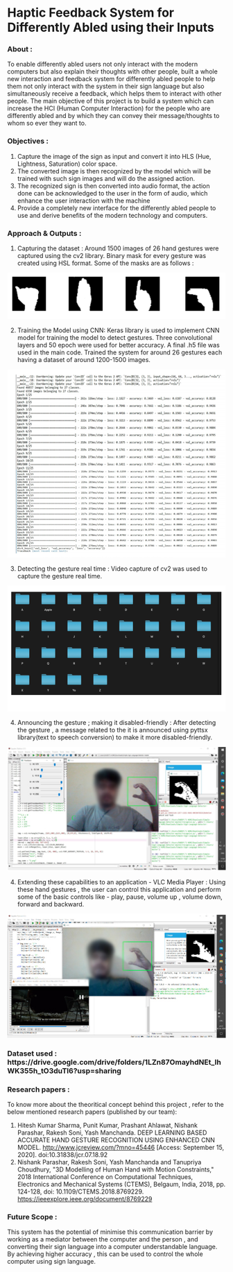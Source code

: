 # Haptic Feedback System for Differently Abled using their Inputs
<h3><b>About : </b></h3>
To enable differently abled users not only interact with the modern computers but also explain their thoughts with other people, built a whole new interaction and feedback system for differently abled people to help them not only interact with the system in their sign language but also simultaneously receive a feedback, which helps them to interact with other people. The main objective of this project is to build a system which can increase the HCI (Human Computer Interaction) for the people who are differently abled and by which they can convey their message/thoughts to whom so ever they want to.

<h3><b>Objectives : </b></h3>

1. Capture the image of the sign as input and convert it into HLS (Hue, Lightness, Saturation) color space.
2. The converted image is then recognized by the model which will be trained with such sign images and will do the assigned action.
3. The recognized sign is then converted into audio format, the action done can be acknowledged to the user in the form of audio, which enhance the user interaction with the machine
4. Provide a completely new interface for the differently abled people to use and derive benefits of the modern technology and computers.

<h3><b>Approach & Outputs : </b></h3>

1. Capturing the dataset : Around 1500 images of 26 hand gestures were captured using the cv2 library. Binary mask for every gesture was created using HSL format.
Some of the masks are as follows :

![](static/images/gestures.png)

2. Training the Model using CNN: Keras library is used to implement CNN model for training the model to detect gestures. Three convolutional layers and 50 epoch were used for better accuracy. A final .h5 file was used in the main code. Trained the system for around 26 gestures each having a dataset of around 1200-1500 images.

![](static/images/epoch.png)

3. Detecting the gesture real time : Video capture of cv2 was used to capture the gesture real time.

![](static/images/dataset.png)

4. Announcing the gesture ; making it disabled-friendly : After detecting the gesture , a message related to the it is announced using pyttsx library(text to speech conversion) to make it more disabled-friendly.

![](static/images/ss1.png)

4. Extending these capabilities to an application - VLC Media Player :  Using  these  hand gestures , the user can control this application and perform some of the basic controls like - play, pause, volume up , volume down, forward and backward.

![](static/images/ss2.png)

<h3><b>Dataset used : https://drive.google.com/drive/folders/1LZn87OmayhdNEt_lhWK355h_tO3duTl6?usp=sharing </b></h3>

<h3><b> Research papers : </b></h3>
To know more about the theoritical concept behind this project , refer to the below mentioned research papers (published by our team):

1. Hitesh Kumar Sharma, Punit Kumar, Prashant Ahlawat, Nishank Parashar, Rakesh Soni, Yash Manchanda. DEEP LEARNING BASED ACCURATE HAND GESTURE RECOGNITION USING ENHANCED CNN MODEL. http://www.jcreview.com/?mno=45446 [Access: September 15, 2020]. doi:10.31838/jcr.07.18.92
2. Nishank Parashar, Rakesh Soni, Yash Manchanda and Tanupriya Choudhury, "3D Modelling of Human Hand with Motion Constraints," 2018 International Conference on Computational Techniques, Electronics and Mechanical Systems (CTEMS), Belgaum, India, 2018, pp. 124-128, doi: 10.1109/CTEMS.2018.8769229. https://ieeexplore.ieee.org/document/8769229 

<h3><b> Future Scope : </b></h3>
This system has the potential of minimise this communication barrier by working as a mediator between the computer and the person , and converting their sign language into a computer understandable language. By achieving higher accuracy , this can be used to control the whole computer using sign language.


